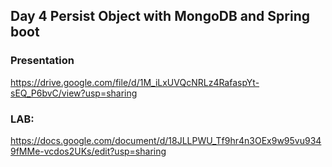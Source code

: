 
## Day 4 Persist Object with MongoDB and Spring boot

### Presentation
https://drive.google.com/file/d/1M_iLxUVQcNRLz4RafaspYt-sEQ_P6bvC/view?usp=sharing

### LAB:
https://docs.google.com/document/d/18JLLPWU_Tf9hr4n3OEx9w95vu9349fMMe-vcdos2UKs/edit?usp=sharing
